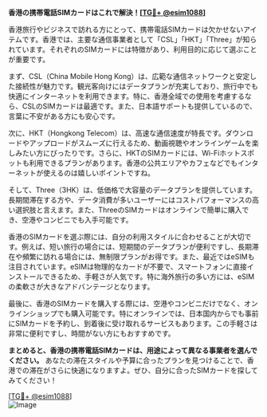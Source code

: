 **香港の携帯電話SIMカードはこれで解決！[[TG💪+ @esim1088](https://t.me/s/esim1088)]**

香港旅行やビジネスで訪れる方にとって、携帯電話SIMカードは欠かせないアイテムです。香港では、主要な通信事業者として「CSL」「HKT」「Three」が知られています。それぞれのSIMカードには特徴があり、利用目的に応じて選ぶことが重要です。

まず、CSL（China Mobile Hong Kong）は、広範な通信ネットワークと安定した接続性が魅力です。観光客向けにはデータプランが充実しており、旅行中でも快適にインターネットを利用できます。特に、香港全域での使用を考慮するなら、CSLのSIMカードは最適です。また、日本語サポートも提供しているので、言葉に不安がある方にも安心です。

次に、HKT（Hongkong Telecom）は、高速な通信速度が特長です。ダウンロードやアップロードがスムーズに行えるため、動画視聴やオンラインゲームを楽しみたい方にぴったりです。さらに、HKTのSIMカードには、Wi-Fiホットスポットも利用できるプランがあります。香港の公共エリアやカフェなどでもインターネットが使えるのは嬉しいポイントですね。

そして、Three（3HK）は、低価格で大容量のデータプランを提供しています。長期間滞在する方や、データ消費が多いユーザーにはコストパフォーマンスの高い選択肢と言えます。また、ThreeのSIMカードはオンラインで簡単に購入でき、空港やコンビニでも入手可能です。

香港のSIMカードを選ぶ際には、自分の利用スタイルに合わせることが大切です。例えば、短い旅行の場合には、短期間のデータプランが便利ですし、長期滞在や頻繁に訪れる場合には、無制限プランがお得です。また、最近ではeSIMも注目されています。eSIMは物理的なカードが不要で、スマートフォンに直接インストールできるため、手軽さが人気です。特に海外旅行の多い方には、eSIMの柔軟さが大きなアドバンテージとなります。

最後に、香港のSIMカードを購入する際には、空港やコンビニだけでなく、オンラインショップでも購入可能です。特にオンラインでは、日本国内からでも事前にSIMカードを予約し、到着後に受け取れるサービスもあります。この手軽さは非常に便利ですし、時間がない方にもおすすめです。

**まとめると、香港の携帯電話SIMカードは、用途によって異なる事業者を選んでください。** あなたの滞在スタイルや予算に合ったプランを見つけることで、香港での滞在がさらに快適になりますよ。ぜひ、自分に合ったSIMカードを探してみてください！

[[TG💪+ @esim1088](https://t.me/s/esim1088)]  
![Image](https://i.postimg.cc/Y0z9fWf4/image.png)